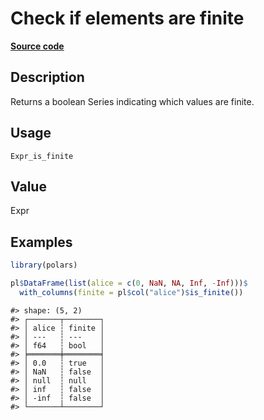
# Check if elements are finite

[**Source code**](https://github.com/pola-rs/r-polars/tree/3908b5beab9ec917b825bad8f9a820caad37cb4a/R/#L)

## Description

Returns a boolean Series indicating which values are finite.

## Usage

<pre><code class='language-R'>Expr_is_finite
</code></pre>

## Value

Expr

## Examples

``` r
library(polars)

pl$DataFrame(list(alice = c(0, NaN, NA, Inf, -Inf)))$
  with_columns(finite = pl$col("alice")$is_finite())
```

    #> shape: (5, 2)
    #> ┌───────┬────────┐
    #> │ alice ┆ finite │
    #> │ ---   ┆ ---    │
    #> │ f64   ┆ bool   │
    #> ╞═══════╪════════╡
    #> │ 0.0   ┆ true   │
    #> │ NaN   ┆ false  │
    #> │ null  ┆ null   │
    #> │ inf   ┆ false  │
    #> │ -inf  ┆ false  │
    #> └───────┴────────┘
